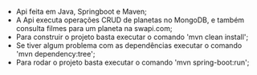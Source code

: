 <ul>
<li>Api feita em Java, Springboot e Maven;</li>
<li>A Api executa operações CRUD de planetas no MongoDB, e também consulta filmes para um planeta na swapi.com;</li>
<li>Para construir o projeto basta executar o comando 'mvn clean install';</li>
<li>Se tiver algum problema com as dependências executar o comando 'mvn dependency:tree';</li>
<li>Para rodar o projeto basta executar o comando 'mvn spring-boot:run';</li>
</ul>  
